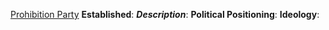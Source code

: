 [Prohibition Party](https://en.wikipedia.org/wiki/Prohibition_Party)
**Established**:
***Description***: 
**Political Positioning**:
**Ideology**: